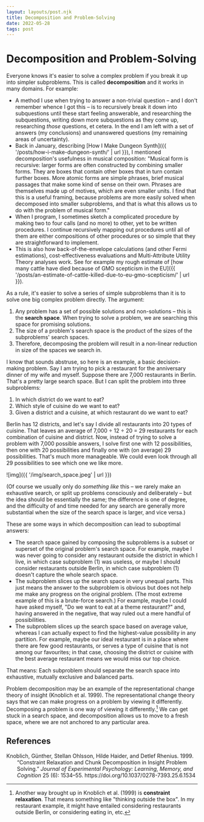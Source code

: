 ```yaml
---
layout: layouts/post.njk
title: Decomposition and Problem-Solving
date: 2022-05-28
tags: post
---
```


# Decomposition and Problem-Solving

Everyone knows it's easier to solve a complex problem if you break it up into simpler subproblems. This is called **decomposition** and it works in many domains. For example:

- A method I use when trying to answer a non-trivial question – and I don't remember whence I got this – is to recursively break it down into subquestions until these start feeling answerable, and researching the subquestions, writing down more subquestions as they come up, researching _those_ questions, et cetera. In the end I am left with a set of answers (my conclusions) and unanswered questions (my remaining areas of uncertainty).
- Back in January, describing [How I Make Dungeon Synth]({{ '/posts/how-i-make-dungeon-synth/' | url }}), I mentioned decomposition's usefulness in musical composition: "Musical form is recursive: larger forms are often constructed by combining smaller forms. They are boxes that contain other boxes that in turn contain further boxes. More atomic forms are simple phrases, brief musical passages that make some kind of sense on their own. Phrases are themselves made up of motives, which are even smaller units. I find that this is a useful framing, because problems are more easily solved when decomposed into smaller subproblems, and that is what this allows us to do with the problem of musical form."
- When I program, I sometimes sketch a complicated procedure by making two to four calls (and no more) to other, yet to be written procedures. I continue recursively mapping out procedures until all of them are either compositions of other procedures or so simple that they are straightforward to implement.
- This is also how back-of-the-envelope calculations (and other Fermi estimations), cost-effectiveness evaluations and Multi-Attribute Utility Theory analyses work. See for example my rough estimate of [how many cattle have died because of GMO scepticism in the EU]({{ '/posts/an-estimate-of-cattle-killed-due-to-eu-gmo-scepticism/' | url }}).

As a rule, it's easier to solve a series of simple subproblems than it is to solve one big complex problem directly. The argument:

1. Any problem has a set of possible solutions and non-solutions – this is the **search space**. When trying to solve a problem, we are searching this space for promising solutions.
2. The size of a problem's search space is the product of the sizes of the subproblems' search spaces.
3. Therefore, decomposing the problem will result in a non-linear reduction in size of the spaces we search in.

I know that sounds abstruse, so here is an example, a basic decision-making problem. Say I am trying to pick a restaurant for the anniversary dinner of my wife and myself. Suppose there are 7,000 restaurants in Berlin. That's a pretty large search space. But I can split the problem into three subproblems:

1. In which district do we want to eat?
2. Which style of cuisine do we want to eat?
3. Given a district and a cuisine, at which restaurant do we want to eat?

Berlin has 12 districts, and let's say I divide all restaurants into 20 types of cuisine. That leaves an average of 7,000 ÷ 12 ÷ 20 = 29 restaurants for each combination of cuisine and district. Now, instead of trying to solve a problem with 7,000 possible answers, I solve first one with 12 possibilities, then one with 20 possibilities and finally one with (on average) 29 possibilities. That's much more manageable. We could even look through all 29 possibilities to see which one we like more.

![img]({{ '/img/search_space.jpeg' | url }})

(Of course we usually only do _something like_ this – we rarely make an exhaustive search, or split up problems consciously and deliberately – but the idea should be essentially the same; the difference is one of degree, and the difficulty of and time needed for any search are generally more substantial when the size of the search space is larger, and vice versa.)

These are some ways in which decomposition can lead to suboptimal answers:

- The search space gained by composing the subproblems is a subset or superset of the original problem's search space. For example, maybe I was never going to consider any restaurant outside the district in which I live, in which case subproblem (1) was useless, or maybe I should consider restaurants outside Berlin, in which case subproblem (1) doesn't capture the whole search space.
- The subproblem slices up the search space in very unequal parts. This just means the answer to the subproblem is obvious but does not help me make any progress on the original problem. (The most extreme example of this is a brute-force search.) For example, maybe I could have asked myself, "Do we want to eat at a theme restaurant?" and, having answered in the negative, that way ruled out a mere handful of possibilities.
- The subproblem slices up the search space based on average value, whereas I can actually expect to find the highest-value possibility in any partition. For example, maybe our ideal restaurant is in a place where there are few good restaurants, or serves a type of cuisine that is not among our favourites; in that case, choosing the district or cuisine with the best average restaurant means we would miss our top choice.

That means: Each subproblem should separate the search space into exhaustive, mutually exclusive and balanced parts.

Problem decomposition may be an example of the representational change theory of insight (Knoblich et al. 1999). The representational change theory says that we can make progress on a problem by viewing it differently. Decomposing a problem is one way of viewing it differently.[^1] We can get stuck in a search space, and decomposition allows us to move to a fresh space, where we are not anchored to any particular area.

## References

<style>.csl-entry{text-indent: -2em; margin-left: 2em;}</style><div class="csl-bib-body">
  <div class="csl-entry">Knoblich, Günther, Stellan Ohlsson, Hilde Haider, and Detlef Rhenius. 1999. “Constraint Relaxation and Chunk Decomposition in Insight Problem Solving.” <i>Journal of Experimental Psychology: Learning, Memory, and Cognition</i> 25 (6): 1534–55. https://doi.org/10.1037/0278-7393.25.6.1534</div>
</div>

[^1]: Another way brought up in Knoblich et al. (1999) is **constraint relaxation**. That means something like "thinking outside the box". In my restaurant example, it might have entailed considering restaurants outside Berlin, or considering eating in, etc.
